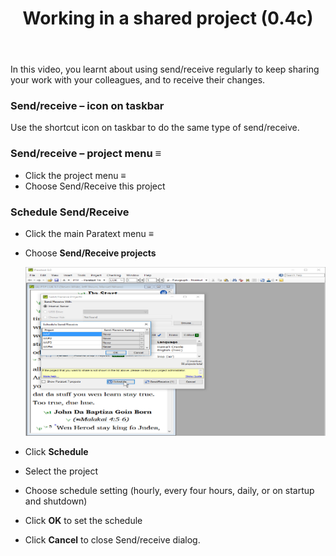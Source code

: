 ﻿---
title: Working in a shared project (0.4c)
---
In this video, you learnt about using send/receive regularly to keep sharing your work with your colleagues, and to receive their changes.

### Send/receive – icon on taskbar

Use the shortcut icon on taskbar to do the same type of send/receive.

### Send/receive – project menu ≡

- Click the project menu ≡
- Choose Send/Receive this project

### Schedule Send/Receive

- Click the main Paratext menu ≡
- Choose **Send/Receive projects**

    ![](../media/1cad6e6901cba8d6046d9af403f60eda.png)

- Click **Schedule**
- Select the project
- Choose schedule setting (hourly, every four hours, daily, or on startup and shutdown)
- Click **OK** to set the schedule
- Click **Cancel** to close Send/receive dialog.


